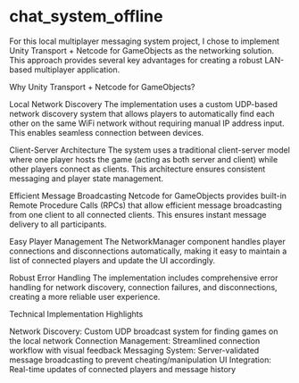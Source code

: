 # chat_system_offline
For this local multiplayer messaging system project, I chose to implement Unity Transport + Netcode for GameObjects as the networking solution. This approach provides several key advantages for creating a robust LAN-based multiplayer application.

Why Unity Transport + Netcode for GameObjects?

Local Network Discovery
The implementation uses a custom UDP-based network discovery system that allows players to automatically find each other on the same WiFi network without requiring manual IP address input. This enables seamless connection between devices.

Client-Server Architecture
The system uses a traditional client-server model where one player hosts the game (acting as both server and client) while other players connect as clients. This architecture ensures consistent messaging and player state management.

Efficient Message Broadcasting
Netcode for GameObjects provides built-in Remote Procedure Calls (RPCs) that allow efficient message broadcasting from one client to all connected clients. This ensures instant message delivery to all participants.

Easy Player Management
The NetworkManager component handles player connections and disconnections automatically, making it easy to maintain a list of connected players and update the UI accordingly.

Robust Error Handling
The implementation includes comprehensive error handling for network discovery, connection failures, and disconnections, creating a more reliable user experience.

Technical Implementation Highlights

Network Discovery: Custom UDP broadcast system for finding games on the local network
Connection Management: Streamlined connection workflow with visual feedback
Messaging System: Server-validated message broadcasting to prevent cheating/manipulation
UI Integration: Real-time updates of connected players and message history
